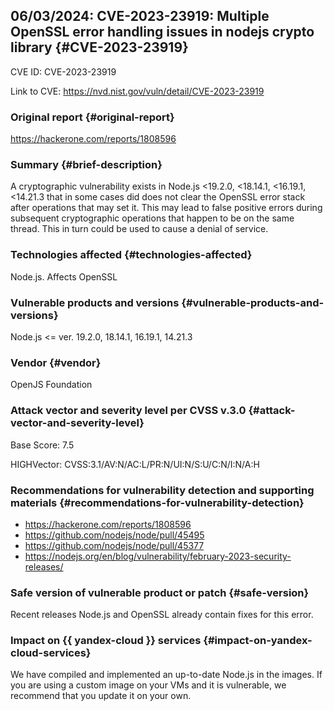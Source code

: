 ## 06/03/2024: CVE-2023-23919: Multiple OpenSSL error handling issues in nodejs crypto library {#CVE-2023-23919}

CVE ID: CVE-2023-23919

Link to CVE: <https://nvd.nist.gov/vuln/detail/CVE-2023-23919>

### Original report {#original-report}

<https://hackerone.com/reports/1808596>

### Summary {#brief-description}

A cryptographic vulnerability exists in Node.js <19.2.0, <18.14.1, <16.19.1, <14.21.3 that in some cases did does not clear the OpenSSL error stack after operations that may set it. This may lead to false positive errors during subsequent cryptographic operations that happen to be on the same thread. This in turn could be used to cause a denial of service.

### Technologies affected {#technologies-affected}

Node.js. Affects OpenSSL

### Vulnerable products and versions {#vulnerable-products-and-versions}

Node.js <= ver. 19.2.0, 18.14.1, 16.19.1, 14.21.3

### Vendor {#vendor}

OpenJS Foundation

### Attack vector and severity level per CVSS v.3.0 {#attack-vector-and-severity-level}

Base Score: 7.5

HIGHVector: CVSS:3.1/AV:N/AC:L/PR:N/UI:N/S:U/C:N/I:N/A:H

### Recommendations for vulnerability detection and supporting materials {#recommendations-for-vulnerability-detection}

* <https://hackerone.com/reports/1808596>
* <https://github.com/nodejs/node/pull/45495>
* <https://github.com/nodejs/node/pull/45377>
* <https://nodejs.org/en/blog/vulnerability/february-2023-security-releases/>

### Safe version of vulnerable product or patch {#safe-version}

Recent releases Node.js and OpenSSL already contain fixes for this error.

### Impact on {{ yandex-cloud }} services {#impact-on-yandex-cloud-services}

We have compiled and implemented an up-to-date Node.js in the images. If you are using a custom image on your VMs and it is vulnerable, we recommend that you update it on your own.
